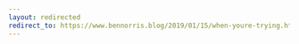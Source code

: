 ```yaml
---
layout: redirected
redirect_to: https://www.bennorris.blog/2019/01/15/when-youre-trying.html
---
```

